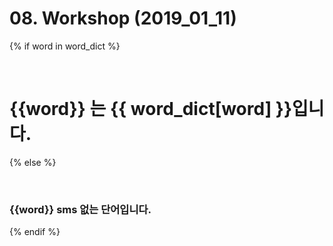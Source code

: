 # 08. Workshop (2019_01_11)



{% if word in word_dict %}

​    <h1>{{word}} 는 {{ word_dict[word] }}입니다.</h1>

{% else %}

​    <h3>{{word}} sms 없는 단어입니다.</h3>

{% endif %}
